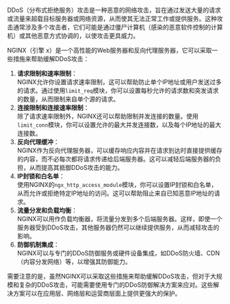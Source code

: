 DDoS（分布式拒绝服务）攻击是一种恶意的网络攻击，旨在通过发送大量的请求或流量来超载目标服务器或网络资源，从而使其无法正常工作或提供服务。这种攻击通常涉及多个攻击者，它们可能是通过僵尸计算机（感染的恶意软件控制的计算机）或其他恶意方式协调的，以使攻击更具威力。

NGINX（引擎 x）是一个高性能的Web服务器和反向代理服务器，它可以采取一些措施来帮助缓解DDoS攻击：

1. **请求限制和速率限制**：  
NGINX允许你设置请求速率限制，这可以帮助防止单个IP地址或用户发送过多的请求。通过使用`limit_req`模块，你可以设置每秒允许的请求数和突发请求的数量，从而限制来自单个源的请求。
2. **连接限制和连接速率限制**：  
除了请求速率限制外，NGINX还可以帮助限制并发连接的数量。使用`limit_conn`模块，你可以设置允许的最大并发连接数，以及每个IP地址的最大连接数。
3. **反向代理缓冲**：  
NGINX作为反向代理服务器，可以缓存响应内容并在请求到达时直接提供缓存的内容，而不必每次都将请求传递给后端服务器。这可以减轻后端服务器的负担，从而提高其抵御DDoS攻击的能力。
4. **IP封锁和白名单**：  
使用NGINX的`ngx_http_access_module`模块，你可以设置IP封锁和白名单，从而允许或拒绝特定IP地址的访问。这可以帮助阻止来自已知恶意IP地址的请求。
5. **流量分发和负载均衡**：  
NGINX可以用作负载均衡器，将流量分发到多个后端服务器。这样，即使一个服务器受到DDoS攻击，其他服务器仍然可以继续提供服务，从而减轻攻击的影响。
6. **防御机制集成**：  
NGINX可以与专门的DDoS防御服务或硬件设备集成，如DDoS防火墙、CDN（内容分发网络）等，以增强其防御能力。

需要注意的是，虽然NGINX可以采取这些措施来帮助缓解DDoS攻击，但对于大规模和复杂的DDoS攻击，可能需要使用专门的DDoS防御解决方案来应对。这些解决方案可以在应用层、网络层和运营商层面上提供更强大的保护。
